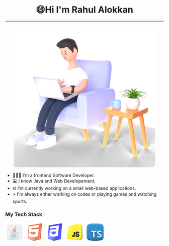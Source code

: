 <h1 align="center"> 😄Hi I'm Rahul Alokkan </h1>

---

   <p align="center"> <img src="./assets/image.png"> </p>

- 🧑🏻‍💻 I’m a frontend Software Developer.
- 💻 I know Java and Web Developement.
- 🌐 I’m currently working on a small web-based applications.
- ⚡ I'm always either working on codes or playing games and watching sports.

### My Tech Stack
<img src="./assets/image-1.png" width=60 height=60> <img src="./assets/html.png" width=60 height=60> <img src="./assets/css.png" width=60 height=60> <img src="./assets/js.png" width=60 height=60> <img src="./assets/ts.png" width=60 height=60> 



<!--

**Rahul-Alokkan/Rahul-Alokkan** is a ✨ _special_ ✨ repository because its `README.md` (this file) appears on your GitHub profile.

Here are some ideas to get you started:

- 🔭 I’m currently working on ...
- 🌱 I’m currently learning ...
- 👯 I’m looking to collaborate on ...
- 🤔 I’m looking for help with ...
- 💬 Ask me about ...
- 📫 How to reach me: ...
- 😄 Pronouns: ...
- ⚡ Fun fact: ...
-->
